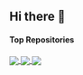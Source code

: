 ## Hi there 👋

<!--

**Here are some ideas to get you started:**

🙋‍♀️ A short introduction - what is your organization all about?
🌈 Contribution guidelines - how can the community get involved?
👩‍💻 Useful resources - where can the community find your docs? Is there anything else the community should know?
🍿 Fun facts - what does your team eat for breakfast?
🧙 Remember, you can do mighty things with the power of [Markdown](https://docs.github.com/github/writing-on-github/getting-started-with-writing-and-formatting-on-github/basic-writing-and-formatting-syntax)
-->

#### Top Repositories


<a href="https://github.com/upes-open/Auto-Infirmary">
  <img align="center" src="https://github-readme-stats.vercel.app/api/pin/?username=upes-open&repo=Auto-Infirmary&theme=buefy" />
</a>
<a href="https://github.com/upes-open/OSC-Medical-Analysis-Application-Using-ML">
  <img align="center" src="https://github-readme-stats.vercel.app/api/pin/?username=upes-open&repo=OSC-Medical-Analysis-Application-Using-ML&theme=buefy" />
</a>
<a href="https://github.com/upes-open/Open-Registrations-System">
  <img align="center" src="https://github-readme-stats.vercel.app/api/pin/?username=upes-open&repo=Open-Registrations-System&theme=buefy" />
</a>

<br />
<br />
